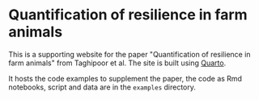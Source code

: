 # Quantification of resilience in farm animals

This is a supporting website for the paper "Quantification of resilience in farm animals" from Taghipoor et al. The site is built using [Quarto](https://quarto.org/).

It hosts the code examples to supplement the paper, the code as Rmd notebooks, script and data are in the `examples` directory.
